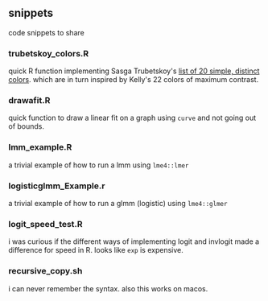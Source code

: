 ## snippets

code snippets to share

### trubetskoy\_colors.R
quick R function implementing Sasga Trubetskoy's [list of 20 simple, distinct colors](https://sashat.me/2017/01/11/list-of-20-simple-distinct-colors/). which are in turn inspired by Kelly's 22 colors of maximum contrast.

### drawafit.R
quick function to draw a linear fit on a graph using `curve` and not going out of bounds.

### lmm\_example.R
a trivial example of how to run a lmm using `lme4::lmer`

### logisticglmm\_Example.r
a trivial example of how to run a glmm (logistic) using `lme4::glmer`

### logit\_speed\_test.R
i was curious if the different ways of implementing logit and invlogit made a difference for speed in R. looks like `exp` is expensive.

### recursive\_copy.sh
i can never remember the syntax. also this works on macos.

